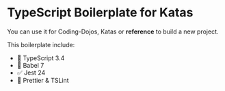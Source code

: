 # TypeScript Boilerplate for Katas

You can use it for Coding-Dojos, Katas or **reference** to build a new project.

This boilerplate include:

* 💬 TypeScript 3.4
* 📙 Babel 7
* ✅ Jest 24
* 💅 Prettier & TSLint
